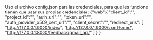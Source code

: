 Uso el archivo config.json para las credenciales, para que les funcione tienen que usar sus propias credenciales:
{"web":{
    "client_id":"",
    "project_id":"",
    "auth_uri":"",
    "token_uri":"",
    "auth_provider_x509_cert_url":"",
    "client_secret":"",
    "redirect_uris": [
        "http://127.0.0.1:8000/index",
        "http://127.0.0.1:8000/userHome/",
        "http://127.0.0.1:8000/feedback/gmail_api/"
    ]
    }
}
